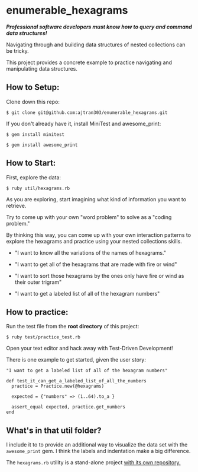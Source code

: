 # enumerable_hexagrams

***Professional software developers must know how to query and command data structures!***

Navigating through and building data structures of nested collections can be tricky.

This project provides a concrete example to practice navigating and manipulating data structures.

## How to Setup:

Clone down this repo:

`$ git clone git@github.com:ajtran303/enumerable_hexagrams.git
`

If you don't already have it, install MiniTest and awesome_print:

`$ gem install minitest`

`$ gem install awesome_print`

## How to Start:

First, explore the data:

`$ ruby util/hexagrams.rb`

As you are exploring, start imagining what kind of information you want to retrieve.

Try to come up with your own "word problem" to solve as a "coding problem."

By thinking this way, you can come up with your own interaction patterns to explore the hexagrams and practice using your nested collections skills.

- "I want to know all the variations of the names of hexagrams."

- "I want to get all of the hexagrams that are made with fire or wind"

- "I want to sort those hexagrams by the ones only have fire or wind as their outer trigram"

- "I want to get a labeled list of all of the hexagram numbers"

## How to practice:

Run the test file from the **root directory** of this project:

`$ ruby test/practice_test.rb`

Open your text editor and hack away with Test-Driven Development!

There is one example to get started, given the user story:

`"I want to get a labeled list of all of the hexagram numbers"`

```
def test_it_can_get_a_labeled_list_of_all_the_numbers
  practice = Practice.new(@hexagrams)

  expected = {"numbers" => (1..64).to_a }

  assert_equal expected, practice.get_numbers
end
```

## What's in that util folder?

I include it to to provide an additional way to visualize the data set with the `awesome_print` gem. I think the labels and indentation make a big difference.

The `hexagrams.rb` utility is a stand-alone project [with its own repository.](https://github.com/ajtran303/hexagrams)
